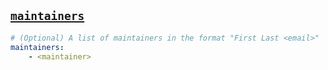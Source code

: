 <a href="#heading--maintainers"><h2 id="heading--maintainers">`maintainers`</h2></a>

```yaml
# (Optional) A list of maintainers in the format "First Last <email>"
maintainers:
    - <maintainer>
```

